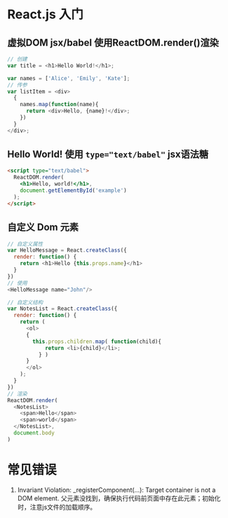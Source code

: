 # React.js 入门
## 虚拟DOM jsx/babel 使用ReactDOM.render()渲染
```javascript
// 创建
var title = <h1>Hello World!</h1>;

var names = ['Alice', 'Emily', 'Kate'];
// 传参
var listItem = <div>
  {
    names.map(function(name){
      return <div>Hello, {name}!</div>;
    })
  }
</div>;
```
## Hello World! 使用 `type="text/babel"` jsx语法糖
```html
<script type="text/babel">
  ReactDOM.render(
    <h1>Hello, world!</h1>,
    document.getElementById('example')
  );
</script>
```
## 自定义 Dom 元素
```javascript
// 自定义属性
var HelloMessage = React.createClass({
  render: function() {
    return <h1>Hello {this.props.name}</h1>
  }
})
// 使用
<HelloMessage name="John"/>

// 自定义结构
var NotesList = React.createClass({
  render: function() {
    return (
      <ol>
      {
        this.props.children.map( function(child){
            return <li>{child}</li>;
          } )
      }
      </ol>
    );
  }
})
// 渲染
ReactDOM.render(
  <NotesList>
    <span>Hello</span>
    <span>world</span>
  </NotesList>,
  document.body
)
```
# 常见错误
1. Invariant Violation: \_registerComponent(...): Target container is not a DOM element. 父元素没找到，确保执行代码前页面中存在此元素；初始化时，注意js文件的加载顺序。
